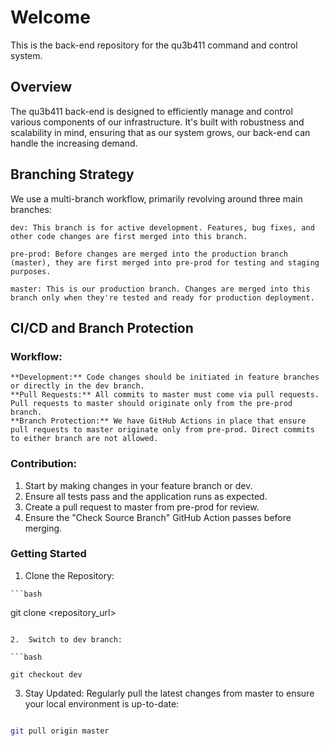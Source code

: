 
# Welcome

This is the back-end repository for the qu3b411 command and control system.

## Overview

The qu3b411 back-end is designed to efficiently manage and control various components of our infrastructure. It's built with robustness and scalability in mind, ensuring that as our system grows, our back-end can handle the increasing demand.

## Branching Strategy

We use a multi-branch workflow, primarily revolving around three main branches:

    dev: This branch is for active development. Features, bug fixes, and other code changes are first merged into this branch.

    pre-prod: Before changes are merged into the production branch (master), they are first merged into pre-prod for testing and staging purposes.

    master: This is our production branch. Changes are merged into this branch only when they're tested and ready for production deployment.

## CI/CD and Branch Protection
### Workflow:

    **Development:** Code changes should be initiated in feature branches or directly in the dev branch.
    **Pull Requests:** All commits to master must come via pull requests. Pull requests to master should originate only from the pre-prod branch.
    **Branch Protection:** We have GitHub Actions in place that ensure pull requests to master originate only from pre-prod. Direct commits to either branch are not allowed.

### Contribution:

   1.  Start by making changes in your feature branch or dev.
   2.  Ensure all tests pass and the application runs as expected.
   3.  Create a pull request to master from pre-prod for review.
   4.  Ensure the "Check Source Branch" GitHub Action passes before merging.

### Getting Started

   1.  Clone the Repository:

    ```bash

git clone <repository_url>
```

2.  Switch to dev branch:

```bash

git checkout dev
```

3. Stay Updated: Regularly pull the latest changes from master to ensure your local environment is up-to-date:

```bash

git pull origin master
```
